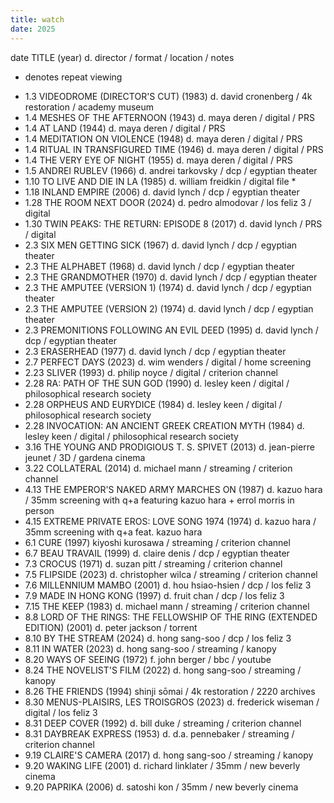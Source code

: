 ```yaml
---
title: watch
date: 2025
---
```


date TITLE (year) d. director / format / location / notes
* denotes repeat viewing

- 1.3 VIDEODROME (DIRECTOR'S CUT) (1983) d. david cronenberg / 4k restoration / academy museum
- 1.4 MESHES OF THE AFTERNOON (1943) d. maya deren / digital / PRS
- 1.4 AT LAND (1944) d. maya deren / digital / PRS
- 1.4 MEDITATION ON VIOLENCE (1948) d. maya deren / digital / PRS
- 1.4 RITUAL IN TRANSFIGURED TIME (1946) d. maya deren / digital / PRS
- 1.4 THE VERY EYE OF NIGHT (1955) d. maya deren / digital / PRS
- 1.5 ANDREI RUBLEV (1966) d. andrei tarkovsky / dcp / egyptian theater
- 1.10 TO LIVE AND DIE IN LA (1985) d. william freidkin / digital file *
- 1.18 INLAND EMPIRE (2006) d. david lynch / dcp / egyptian theater
- 1.28 THE ROOM NEXT DOOR (2024) d. pedro almodovar / los feliz 3 / digital
- 1.30 TWIN PEAKS: THE RETURN: EPISODE 8 (2017) d. david lynch / PRS / digital
- 2.3 SIX MEN GETTING SICK (1967) d. david lynch / dcp / egyptian theater
- 2.3 THE ALPHABET (1968) d. david lynch / dcp / egyptian theater
- 2.3 THE GRANDMOTHER (1970) d. david lynch / dcp / egyptian theater
- 2.3 THE AMPUTEE (VERSION 1) (1974) d. david lynch / dcp / egyptian theater
- 2.3 THE AMPUTEE (VERSION 2) (1974) d. david lynch / dcp / egyptian theater
- 2.3 PREMONITIONS FOLLOWING AN EVIL DEED (1995) d. david lynch / dcp / egyptian theater
- 2.3 ERASERHEAD (1977) d. david lynch / dcp / egyptian theater
- 2.7 PERFECT DAYS (2023) d. wim wenders / digital / home screening
- 2.23 SLIVER (1993) d. philip noyce / digital / criterion channel
- 2.28 RA: PATH OF THE SUN GOD (1990) d. lesley keen / digital / philosophical research society
- 2.28 ORPHEUS AND EURYDICE (1984) d. lesley keen / digital / philosophical research society
- 2.28 INVOCATION: AN ANCIENT GREEK CREATION MYTH (1984) d. lesley keen / digital / philosophical research society
- 3.16 THE YOUNG AND PRODIGIOUS T. S. SPIVET (2013) d. jean-pierre jeunet / 3D / gardena cinema
- 3.22 COLLATERAL (2014) d. michael mann / streaming / criterion channel
- 4.13 THE EMPEROR'S NAKED ARMY MARCHES ON (1987) d. kazuo hara / 35mm screening with q+a featuring kazuo hara + errol morris in person
- 4.15 EXTREME PRIVATE EROS: LOVE SONG 1974 (1974) d. kazuo hara / 35mm screening with q+a feat. kazuo hara
- 6.1 CURE (1997) kiyoshi kurosawa / streaming / criterion channel
- 6.7 BEAU TRAVAIL (1999) d. claire denis / dcp / egyptian theater
- 7.3 CROCUS (1971) d. suzan pitt / streaming / criterion channel
- 7.5 FLIPSIDE (2023) d. christopher wilca / streaming / criterion channel
- 7.6 MILLENNIUM MAMBO (2001) d. hou hsiao-hsien / dcp / los feliz 3
- 7.9 MADE IN HONG KONG (1997) d. fruit chan / dcp / los feliz 3
- 7.15 THE KEEP (1983) d. michael mann / streaming / criterion channel
- 8.8 LORD OF THE RINGS: THE FELLOWSHIP OF THE RING (EXTENDED EDITION) (2001) d. peter jackson / torrent
- 8.10 BY THE STREAM (2024) d. hong sang-soo / dcp / los feliz 3
- 8.11 IN WATER (2023) d. hong sang-soo / streaming / kanopy
- 8.20 WAYS OF SEEING (1972) f. john berger / bbc / youtube
- 8.24 THE NOVELIST'S FILM (2022) d. hong sang-soo / streaming / kanopy
- 8.26 THE FRIENDS (1994) shinji sōmai / 4k restoration / 2220 archives
- 8.30 MENUS-PLAISIRS, LES TROISGROS (2023) d. frederick wiseman / digital / los feliz 3
- 8.31 DEEP COVER (1992) d. bill duke / streaming / criterion channel
- 8.31 DAYBREAK EXPRESS (1953) d. d.a. pennebaker / streaming / criterion channel
- 9.19 CLAIRE'S CAMERA (2017) d. hong sang-soo / streaming / kanopy
- 9.20 WAKING LIFE (2001) d. richard linklater / 35mm / new beverly cinema
- 9.20 PAPRIKA (2006) d. satoshi kon / 35mm / new beverly cinema
